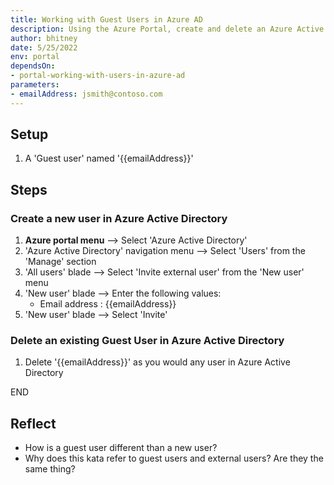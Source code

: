```yaml
---
title: Working with Guest Users in Azure AD
description: Using the Azure Portal, create and delete an Azure Active Directory Guest User
author: bhitney
date: 5/25/2022
env: portal
dependsOn:
- portal-working-with-users-in-azure-ad
parameters:
- emailAddress: jsmith@contoso.com
---
```


## Setup

1. A 'Guest user' named '{{emailAddress}}'

## Steps

### Create a new user in Azure Active Directory

1. **Azure portal menu** --> Select 'Azure Active Directory'
2. 'Azure Active Directory' navigation menu --> Select 'Users' from the 'Manage' section
3. 'All users' blade --> Select 'Invite external user' from the 'New user' menu
4. 'New user' blade --> Enter the following values:
   - Email address : {{emailAddress}}
5. 'New user' blade --> Select 'Invite'

### Delete an existing Guest User in Azure Active Directory

1. Delete '{{emailAddress}}' as you would any user in Azure Active Directory

END

## Reflect

- How is a guest user different than a new user?
- Why does this kata refer to guest users and external users? Are they the same thing?
